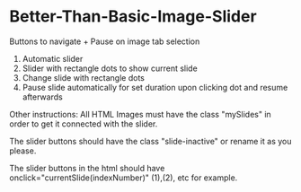 # Better-Than-Basic-Image-Slider
Buttons to navigate + Pause on image tab selection

1. Automatic slider
2. Slider with rectangle dots to show current slide
3. Change slide with rectangle dots
4. Pause slide automatically for set duration upon clicking dot and resume afterwards


Other instructions:
All HTML Images must have the class "mySlides" in order to get it connected with the slider.

The slider buttons should have the class "slide-inactive" or rename it as you please.

The slider buttons in the html should have onclick="currentSlide(indexNumber)" (1),(2), etc for example. 
